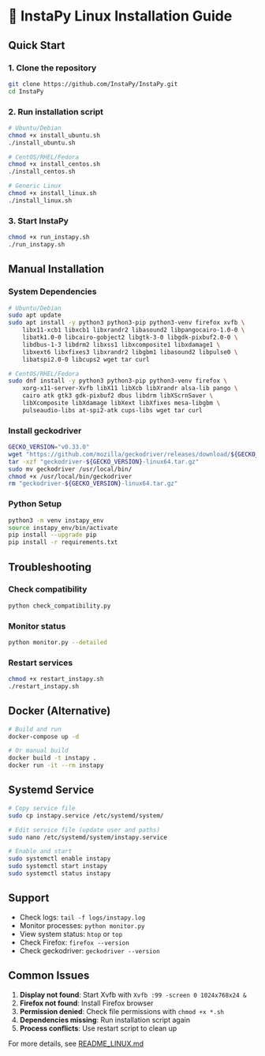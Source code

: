 # 🐧 InstaPy Linux Installation Guide

## Quick Start

### 1. Clone the repository
```bash
git clone https://github.com/InstaPy/InstaPy.git
cd InstaPy
```

### 2. Run installation script
```bash
# Ubuntu/Debian
chmod +x install_ubuntu.sh
./install_ubuntu.sh

# CentOS/RHEL/Fedora
chmod +x install_centos.sh
./install_centos.sh

# Generic Linux
chmod +x install_linux.sh
./install_linux.sh
```

### 3. Start InstaPy
```bash
chmod +x run_instapy.sh
./run_instapy.sh
```

## Manual Installation

### System Dependencies
```bash
# Ubuntu/Debian
sudo apt update
sudo apt install -y python3 python3-pip python3-venv firefox xvfb \
    libx11-xcb1 libxcb1 libxrandr2 libasound2 libpangocairo-1.0-0 \
    libatk1.0-0 libcairo-gobject2 libgtk-3-0 libgdk-pixbuf2.0-0 \
    libdbus-1-3 libdrm2 libxss1 libxcomposite1 libxdamage1 \
    libxext6 libxfixes3 libxrandr2 libgbm1 libasound2 libpulse0 \
    libatspi2.0-0 libcups2 wget tar curl

# CentOS/RHEL/Fedora
sudo dnf install -y python3 python3-pip python3-venv firefox \
    xorg-x11-server-Xvfb libX11 libXcb libXrandr alsa-lib pango \
    cairo atk gtk3 gdk-pixbuf2 dbus libdrm libXScrnSaver \
    libXcomposite libXdamage libXext libXfixes mesa-libgbm \
    pulseaudio-libs at-spi2-atk cups-libs wget tar curl
```

### Install geckodriver
```bash
GECKO_VERSION="v0.33.0"
wget "https://github.com/mozilla/geckodriver/releases/download/${GECKO_VERSION}/geckodriver-${GECKO_VERSION}-linux64.tar.gz"
tar -xzf "geckodriver-${GECKO_VERSION}-linux64.tar.gz"
sudo mv geckodriver /usr/local/bin/
chmod +x /usr/local/bin/geckodriver
rm "geckodriver-${GECKO_VERSION}-linux64.tar.gz"
```

### Python Setup
```bash
python3 -m venv instapy_env
source instapy_env/bin/activate
pip install --upgrade pip
pip install -r requirements.txt
```

## Troubleshooting

### Check compatibility
```bash
python check_compatibility.py
```

### Monitor status
```bash
python monitor.py --detailed
```

### Restart services
```bash
chmod +x restart_instapy.sh
./restart_instapy.sh
```

## Docker (Alternative)

```bash
# Build and run
docker-compose up -d

# Or manual build
docker build -t instapy .
docker run -it --rm instapy
```

## Systemd Service

```bash
# Copy service file
sudo cp instapy.service /etc/systemd/system/

# Edit service file (update user and paths)
sudo nano /etc/systemd/system/instapy.service

# Enable and start
sudo systemctl enable instapy
sudo systemctl start instapy
sudo systemctl status instapy
```

## Support

- Check logs: `tail -f logs/instapy.log`
- Monitor processes: `python monitor.py`
- View system status: `htop` or `top`
- Check Firefox: `firefox --version`
- Check geckodriver: `geckodriver --version`

## Common Issues

1. **Display not found**: Start Xvfb with `Xvfb :99 -screen 0 1024x768x24 &`
2. **Firefox not found**: Install Firefox browser
3. **Permission denied**: Check file permissions with `chmod +x *.sh`
4. **Dependencies missing**: Run installation script again
5. **Process conflicts**: Use restart script to clean up

For more details, see [README_LINUX.md](README_LINUX.md)
